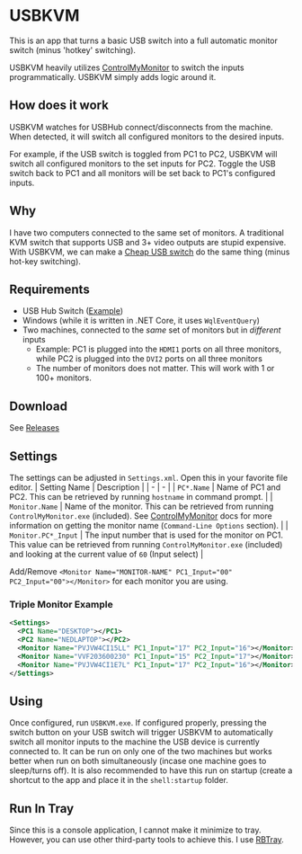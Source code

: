 # USBKVM
This is an app that turns a basic USB switch into a full automatic monitor switch (minus 'hotkey' switching).

USBKVM heavily utilizes [ControlMyMonitor](https://www.nirsoft.net/utils/control_my_monitor.html) to switch the inputs programmatically. USBKVM simply adds logic around it.

## How does it work
USBKVM watches for USBHub connect/disconnects from the machine. When detected, it will switch all configured monitors to the desired inputs. 

For example, if the USB switch is toggled from PC1 to PC2, USBKVM will switch all configured monitors to the set inputs for PC2. Toggle the USB switch back to PC1 and all monitors will be set back to PC1's configured inputs.

## Why
I have two computers connected to the same set of monitors. A traditional KVM switch that supports USB and 3+ video outputs are stupid expensive. With USBKVM, we can make a [Cheap USB switch](https://www.amazon.com/gp/product/B07XDT6K82) do the same thing (minus hot-key switching). 

## Requirements
- USB Hub Switch ([Example](https://www.amazon.com/gp/product/B07XDT6K82))
- Windows (while it is written in .NET Core, it uses `WqlEventQuery`)
- Two machines, connected to the *same* set of monitors but in *different* inputs
   - Example: PC1 is plugged into the `HDMI1` ports on all three monitors, while PC2 is plugged into the `DVI2` ports on all three monitors
   - The number of monitors does not matter. This will work with 1 or 100+ monitors.
   
## Download
See [Releases](https://github.com/NedWilbur/USBKVM/releases)

## Settings
The settings can be adjusted in `Settings.xml`. Open this in your favorite file editor.
| Setting Name | Description |
| - | - |
| `PC*.Name` | Name of PC1 and PC2. This can be retrieved by running `hostname` in command prompt. |
| `Monitor.Name` | Name of the monitor. This can be retrieved from running `ControlMyMonitor.exe` (included). See [ControlMyMonitor](https://www.nirsoft.net/utils/control_my_monitor.html) docs for more information on getting the monitor name (`Command-Line Options` section). |
| `Monitor.PC*_Input` | The input number that is used for the monitor on PC1. This value can be retrieved from running `ControlMyMonitor.exe` (included) and looking at the current value of `60` (Input select)  |

Add/Remove `<Monitor Name="MONITOR-NAME" PC1_Input="00" PC2_Input="00"></Monitor>` for each monitor you are using.

### Triple Monitor Example
```xml
<Settings>
  <PC1 Name="DESKTOP"></PC1>
  <PC2 Name="NEDLAPTOP"></PC2>
  <Monitor Name="PVJVW4CI15LL" PC1_Input="17" PC2_Input="16"></Monitor>
  <Monitor Name="VVF203600230" PC1_Input="15" PC2_Input="17"></Monitor>
  <Monitor Name="PVJVW4CI1E7L" PC1_Input="17" PC2_Input="16"></Monitor>
</Settings>
```

## Using
Once configured, run `USBKVM.exe`. If configured properly, pressing the switch button on your USB switch will trigger USBKVM to automatically switch all monitor inputs to the machine the USB device is currently connected to. It can be run on only one of the two machines but works better when run on both simultaneously (incase one machine goes to sleep/turns off). It is also recommended to have this run on startup (create a shortcut to the app and place it in the `shell:startup` folder.

## Run In Tray
Since this is a console application, I cannot make it minimize to tray. However, you can use other third-party tools to achieve this. I use [RBTray](https://github.com/benbuck/rbtray).
